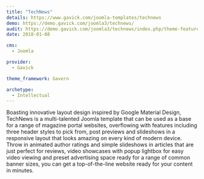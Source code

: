 ```yaml
---
title: "TechNews"
details: https://www.gavick.com/joomla-templates/technews
demo: https://demo.gavick.com/joomla3/technews/
audit: https://demo.gavick.com/joomla3/technews/index.php/theme-features/2014-08-05-11-51-4
date: 2018-01-08

cms: 
  - Joomla

provider:
  - Gavick

theme_framework: Gavern

archetype:
  - Intellectual
---
```


Boasting innovative layout design inspired by Google Material Design, TechNews is a multi-talented Joomla template that can be used as a base for a range of magazine portal websites, overflowing with features including three header styles to pick from, post previews and slideshows in a responsive layout that looks amazing on every kind of modern device. Throw in animated author ratings and simple slideshows in articles that are just perfect for reviews, video showcases with popup lightbox for easy video viewing and preset advertising space ready for a range of common banner sizes, you can get a top-of-the-line website ready for your content in minutes.
